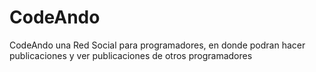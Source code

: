 # CodeAndo
CodeAndo una Red Social para programadores, en donde podran hacer publicaciones y ver publicaciones de otros programadores
